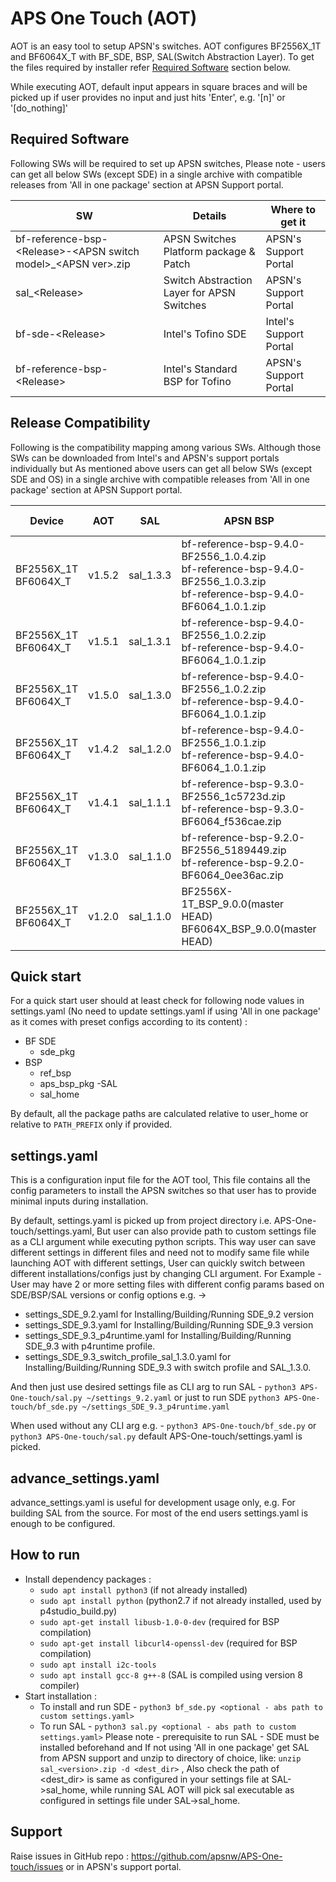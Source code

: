 # APS One Touch (AOT)

AOT is an easy tool to setup APSN's switches. AOT configures BF2556X_1T and BF6064X_T with BF_SDE, BSP, SAL(Switch Abstraction Layer).
To get the files required by installer refer [Required Software](#required-software) section below.

While executing AOT, default input appears in square braces and will be picked up if user provides no input and just hits 'Enter',
e.g. '[n]' or '[do_nothing]'

## Required Software
Following SWs will be required to set up APSN switches, 
Please note - users can get all below SWs (except SDE) in a single archive with compatible releases from 'All in one package' section at APSN Support portal. 

|SW|Details|Where to get it|
|---|---|---|
|bf-reference-bsp-&lt;Release>-&lt;APSN switch model>_&lt;APSN ver>.zip|APSN Switches Platform package & Patch|APSN's Support Portal|
|sal_&lt;Release>|Switch Abstraction Layer for APSN Switches|APSN's Support Portal|
|bf-sde-&lt;Release>|Intel's Tofino SDE|Intel's Support Portal|
|bf-reference-bsp-&lt;Release>|Intel's Standard BSP for Tofino|APSN's Support Portal|
 
## Release Compatibility 
Following is the compatibility mapping among various SWs. Although those SWs can be downloaded from Intel's and APSN's support portals individually
but As mentioned above users can get all below SWs (except SDE and OS) in a single archive with compatible releases from 'All in one package' section at APSN Support portal.

|Device|AOT|SAL|APSN BSP|SDE|Ref-BSP|OS (Recommended)|Kernel|
|---|---|---|---|---|---|---|---|
|BF2556X_1T<br>BF6064X_T|v1.5.2|sal_1.3.3|bf-reference-bsp-9.4.0-BF2556_1.0.4.zip<br>bf-reference-bsp-9.4.0-BF2556_1.0.3.zip<br>bf-reference-bsp-9.4.0-BF6064_1.0.1.zip|BF_SDE_9.5.0|bf-reference-bsp-9.5.0|Ubuntu Server 18.04.4 LTS|5.4.x
|BF2556X_1T<br>BF6064X_T|v1.5.1|sal_1.3.1|bf-reference-bsp-9.4.0-BF2556_1.0.2.zip<br>bf-reference-bsp-9.4.0-BF6064_1.0.1.zip|BF_SDE_9.4.0|bf-reference-bsp-9.4.0|Ubuntu Server 18.04.4 LTS|5.4.x
|BF2556X_1T<br>BF6064X_T|v1.5.0|sal_1.3.0|bf-reference-bsp-9.4.0-BF2556_1.0.2.zip<br>bf-reference-bsp-9.4.0-BF6064_1.0.1.zip|BF_SDE_9.4.0|bf-reference-bsp-9.4.0|Ubuntu Server 18.04.4 LTS|5.4.x
|BF2556X_1T<br>BF6064X_T|v1.4.2|sal_1.2.0|bf-reference-bsp-9.4.0-BF2556_1.0.1.zip<br>bf-reference-bsp-9.4.0-BF6064_1.0.1.zip|BF_SDE_9.4.0|bf-reference-bsp-9.4.0|Ubuntu Server 18.04.4 LTS|5.4.x
|BF2556X_1T<br>BF6064X_T|v1.4.1|sal_1.1.1|bf-reference-bsp-9.3.0-BF2556_1c5723d.zip<br>bf-reference-bsp-9.3.0-BF6064_f536cae.zip|BF_SDE_9.3.0|bf-reference-bsp-9.3.0|Ubuntu Server 18.04.4 LTS|5.4.x
|BF2556X_1T<br>BF6064X_T|v1.3.0|sal_1.1.0|bf-reference-bsp-9.2.0-BF2556_5189449.zip<br>bf-reference-bsp-9.2.0-BF6064_0ee36ac.zip|BF_SDE_9.2.0|bf-reference-bsp-9.2.0|Ubuntu Server 18.04.4 LTS|4.15.x
|BF2556X_1T<br>BF6064X_T|v1.2.0|sal_1.1.0|BF2556X-1T_BSP_9.0.0(master HEAD)<br>BF6064X_BSP_9.0.0(master HEAD)|BF_SDE_9.1<br>BF_SDE_9.2|NA|Ubuntu Server 18.04.4 LTS|4.15.x

## Quick start
For a quick start user should at least check for following node values in settings.yaml (No need to update settings.yaml if using 'All in one package' as it comes with preset configs according to its content) :
- BF SDE
  - sde_pkg 
- BSP 
  - ref_bsp
  - aps_bsp_pkg 
-SAL
  - sal_home

By default, all the package paths are calculated relative to user_home or relative to `PATH_PREFIX` only if provided.

## settings.yaml
This is a configuration input file for the AOT tool, This file contains all the config parameters to install the APSN switches so that user has to provide minimal inputs during installation.

By default, settings.yaml is picked up from project directory i.e. APS-One-touch/settings.yaml,
But user can also provide path to custom settings file as a CLI argument while executing python scripts. 
This way user can save different settings in different files and need not to modify same file while launching AOT with different settings, 
User can quickly switch between different installations/configs just by changing CLI argument.
For Example - User may have 2 or more setting files with different config params based on SDE/BSP/SAL versions or config options e.g. ->
- settings_SDE_9.2.yaml for Installing/Building/Running SDE_9.2 version
- settings_SDE_9.3.yaml for Installing/Building/Running SDE_9.3 version
- settings_SDE_9.3_p4runtime.yaml for Installing/Building/Running SDE_9.3 with p4runtime profile.
- settings_SDE_9.3_switch_profile_sal_1.3.0.yaml for Installing/Building/Running SDE_9.3 with switch profile and SAL_1.3.0.

And then just use desired settings file as CLI arg to run SAL - `python3 APS-One-touch/sal.py ~/settings_9.2.yaml` or just to run SDE `python3 APS-One-touch/bf_sde.py ~/settings_SDE_9.3_p4runtime.yaml`

When used without any CLI arg e.g. - `python3 APS-One-touch/bf_sde.py` or `python3 APS-One-touch/sal.py` default APS-One-touch/settings.yaml is picked.

## advance_settings.yaml
advance_settings.yaml is useful for development usage only, e.g. For building SAL from the source.
For most of the end users settings.yaml is enough to be configured.

## How to run

- Install dependency packages :
  - `sudo apt install python3` (if not already installed)
  - `sudo apt install python` (python2.7 if not already installed, used by p4studio_build.py)
  - `sudo apt-get install libusb-1.0-0-dev` (required for BSP compilation)
  - `sudo apt-get install libcurl4-openssl-dev` (required for BSP compilation)
  - `sudo apt install i2c-tools`
  - `sudo apt install gcc-8 g++-8` (SAL is compiled using version 8 compiler)
- Start installation :
  - To install and run SDE - `python3 bf_sde.py <optional - abs path to custom settings.yaml>`
  - To run SAL - `python3 sal.py <optional - abs path to custom settings.yaml>`
    Please note - prerequisite to run SAL - SDE must be installed beforehand and 
    If not using 'All in one package' get SAL from APSN support and unzip to directory of choice, 
    like: `unzip sal_<version>.zip -d <dest_dir>` , Also check the path of <dest_dir> is same as configured in your settings file at SAL->sal_home,
    while running SAL AOT will pick sal executable as configured in settings file under SAL->sal_home. 

## Support
Raise issues in GitHub repo : <https://github.com/apsnw/APS-One-touch/issues> or in APSN's support portal.

